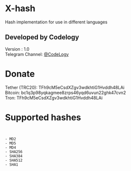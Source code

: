 # X-hash
Hash implementation for use in different languages
## Developed by Codelogy
Version : 1.0
</br>
Telegram Channel: <a href="https://t.me/codelogy"> @CodeLogy </a>
# Donate
Tether (TRC20): TFh9cM5eCsdXZgv3wdkhtiG1Hvddh48LAi <br>
Bitcoin: bc1q3p98yqkagmee8zrps46yqd6uvun22ghk47cvn2 <br>
Tron: TFh9cM5eCsdXZgv3wdkhtiG1Hvddh48LAi 
# Supported hashes
<pre><code>

- MD2
- MD5
- MD4
- SHA256
- SHA384 
- SHA512
- SHA1
</pre></code>

